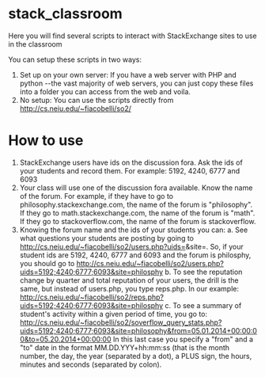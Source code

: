 stack_classroom
===============

Here you will find several scripts to interact with StackExchange sites to use in the classroom

You can setup these scripts in two ways:
1. Set up on your own server: If you have a web server with PHP and python --the vast majority of web servers, you can just copy these files into a folder you can access from the web and voila.
2. No setup: You can use the scripts directly from http://cs.neiu.edu/~fiacobelli/so2/ 

How to use
===========
1. StackExchange users have ids on the discussion fora. Ask the ids of your students and record them. For example: 5192, 4240, 6777 and 6093
2. Your class will use one of the discussion fora available. Know the name of the forum. For example, if they have to go to philosophy.stackexchange.com, the name of the forum is "philosophy". If they go to math.stackexchange.com, the name of the forum is "math". If they go to stackoverflow.com, the name of the forum is stackoverflow.
3. Knowing the forum name and the ids of your students you can:
 a. See what questions your students are posting by going to http://cs.neiu.edu/~fiacobelli/so2/users.php?uids=<student ids separated by semi-colon>&site=<name of the forum>. So, if your student ids are 5192, 4240, 6777 and 6093 and the forum is philosphy, you should go to http://cs.neiu.edu/~fiacobelli/so2/users.php?uids=5192;4240;6777;6093&site=philosphy
 b. To see the reputation change by quarter and total reputation of your users, the drill is the same, but instead of users.php, you type reps.php. In our example: http://cs.neiu.edu/~fiacobelli/so2/reps.php?uids=5192;4240;6777;6093&site=philosphy
 c. To see a summary of student's activity within a given period of time, you go to: http://cs.neiu.edu/~fiacobelli/so2/soverflow_query_stats.php?uids=5192;4240;6777;6093&site=philosophy&from=05.01.2014+00:00:00&to=05.20.2014+00:00:00
In this last case you specify a "from" and a "to" date in the format MM.DD.YYY+hh:mm:ss (that is the month number, the day, the year (separated by a dot), a PLUS sign, the hours, minutes and seconds (separated by colon).
